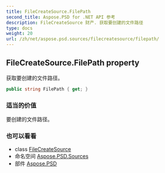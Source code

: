 ```yaml
---
title: FileCreateSource.FilePath
second_title: Aspose.PSD for .NET API 参考
description: FileCreateSource 财产. 获取要创建的文件路径
type: docs
weight: 20
url: /zh/net/aspose.psd.sources/filecreatesource/filepath/
---
```

## FileCreateSource.FilePath property

获取要创建的文件路径。

```csharp
public string FilePath { get; }
```

### 适当的价值

要创建的文件路径。

### 也可以看看

* class [FileCreateSource](../)
* 命名空间 [Aspose.PSD.Sources](../../filecreatesource/)
* 部件 [Aspose.PSD](../../../)


